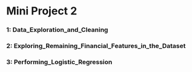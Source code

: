 # Mini Project 2


### 1: Data_Exploration_and_Cleaning
### 2: Exploring_Remaining_Financial_Features_in_the_Dataset
### 3: Performing_Logistic_Regression

